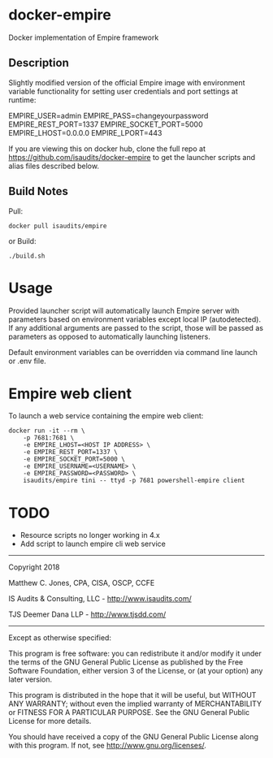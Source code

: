 # docker-empire
Docker implementation of Empire framework

## Description
Slightly modified version of the official Empire image with environment variable functionality for setting
user credentials and port settings at runtime:

EMPIRE_USER=admin
EMPIRE_PASS=changeyourpassword
EMPIRE_REST_PORT=1337
EMPIRE_SOCKET_PORT=5000
EMPIRE_LHOST=0.0.0.0
EMPIRE_LPORT=443

If you are viewing this on docker hub, clone the full repo at https://github.com/isaudits/docker-empire
to get the launcher scripts and alias files described below.

## Build Notes
Pull:

    docker pull isaudits/empire

or Build:

    ./build.sh

# Usage
Provided launcher script will automatically launch Empire server with parameters based
on environment variables except local IP (autodetected). If any additional arguments are 
passed to the script, those will be passed as parameters as opposed to automatically launching listeners.

Default environment variables can be overridden via command line launch or .env file.

# Empire web client

To launch a web service containing the empire web client:

    docker run -it --rm \
        -p 7681:7681 \
        -e EMPIRE_LHOST=<HOST IP ADDRESS> \
        -e EMPIRE_REST_PORT=1337 \
        -e EMPIRE_SOCKET_PORT=5000 \
        -e EMPIRE_USERNAME=<USERNAME> \
        -e EMPIRE_PASSWORD=<PASSWORD> \
        isaudits/empire tini -- ttyd -p 7681 powershell-empire client

# TODO
- Resource scripts no longer working in 4.x
- Add script to launch empire cli web service

--------------------------------------------------------------------------------

Copyright 2018

Matthew C. Jones, CPA, CISA, OSCP, CCFE

IS Audits & Consulting, LLC - <http://www.isaudits.com/>

TJS Deemer Dana LLP - <http://www.tjsdd.com/>

--------------------------------------------------------------------------------

Except as otherwise specified:

This program is free software: you can redistribute it and/or modify it under
the terms of the GNU General Public License as published by the Free Software
Foundation, either version 3 of the License, or (at your option) any later
version.

This program is distributed in the hope that it will be useful, but WITHOUT ANY
WARRANTY; without even the implied warranty of MERCHANTABILITY or FITNESS FOR A
PARTICULAR PURPOSE. See the GNU General Public License for more details.

You should have received a copy of the GNU General Public License along with
this program. If not, see <http://www.gnu.org/licenses/>.